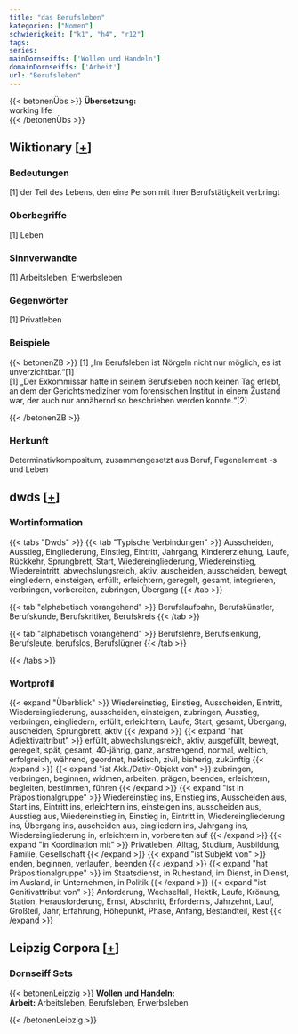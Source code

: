 ```yaml
---
title: "das Berufsleben"
kategorien: ["Nomen"]
schwierigkeit: ["k1", "h4", "r12"]
tags:
series:
mainDornseiffs: ['Wollen und Handeln']
domainDornseiffs: ['Arbeit']
url: "Berufsleben"
---
```


{{< betonenÜbs >}}
**Übersetzung:**  
working  life  
{{< /betonenÜbs >}}

## Wiktionary [[+](https://de.wiktionary.org/wiki/Berufsleben)]

### Bedeutungen
[1] der Teil des Lebens, den eine Person mit ihrer Berufstätigkeit verbringt  

### Oberbegriffe
[1] Leben  

### Sinnverwandte
[1] Arbeitsleben, Erwerbsleben  

### Gegenwörter
[1] Privatleben  

### Beispiele
{{< betonenZB >}}
[1] „Im Berufsleben ist Nörgeln nicht nur möglich, es ist unverzichtbar.“[1]  
[1] „Der Exkommissar hatte in seinem Berufsleben noch keinen Tag erlebt, an dem der Gerichtsmediziner vom forensischen Institut in einem Zustand war, der auch nur annähernd so beschrieben werden konnte.“[2]  

{{< /betonenZB >}}
### Herkunft
Determinativkompositum, zusammengesetzt aus Beruf, Fugenelement -s und Leben  



## dwds [[+](https://www.dwds.de/wb/Berufsleben)]

### Wortinformation
{{< tabs "Dwds" >}}
{{< tab "Typische Verbindungen" >}}
Ausscheiden, Ausstieg, Eingliederung, Einstieg, Eintritt, Jahrgang, Kindererziehung, Laufe, Rückkehr, Sprungbrett, Start, Wiedereingliederung, Wiedereinstieg, Wiedereintritt, abwechslungsreich, aktiv, auscheiden, ausscheiden, bewegt, eingliedern, einsteigen, erfüllt, erleichtern, geregelt, gesamt, integrieren, verbringen, vorbereiten, zubringen, Übergang
{{< /tab >}}

{{< tab "alphabetisch vorangehend" >}}
Berufslaufbahn, Berufskünstler, Berufskunde, Berufskritiker, Berufskreis
{{< /tab >}}

{{< tab "alphabetisch vorangehend" >}}
Berufslehre, Berufslenkung, Berufsleute, berufslos, Berufslügner
{{< /tab >}}

{{< /tabs >}}

### Wortprofil
{{< expand "Überblick" >}} Wiedereinstieg, Einstieg, Ausscheiden, Eintritt, Wiedereingliederung, ausscheiden, einsteigen, zubringen, Ausstieg, verbringen, eingliedern, erfüllt, erleichtern, Laufe, Start, gesamt, Übergang, auscheiden, Sprungbrett, aktiv {{< /expand >}}
{{< expand "hat Adjektivattribut" >}} erfüllt, abwechslungsreich, aktiv, ausgefüllt, bewegt, geregelt, spät, gesamt, 40-jährig, ganz, anstrengend, normal, weltlich, erfolgreich, während, geordnet, hektisch, zivil, bisherig, zukünftig {{< /expand >}}
{{< expand "ist Akk./Dativ-Objekt von" >}} zubringen, verbringen, beginnen, widmen, arbeiten, prägen, beenden, erleichtern, begleiten, bestimmen, führen {{< /expand >}}
{{< expand "ist in Präpositionalgruppe" >}} Wiedereinstieg ins, Einstieg ins, Ausscheiden aus, Start ins, Eintritt ins, erleichtern ins, einsteigen ins, ausscheiden aus, Ausstieg aus, Wiedereinstieg in, Einstieg in, Eintritt in, Wiedereingliederung ins, Übergang ins, auscheiden aus, eingliedern ins, Jahrgang ins, Wiedereingliederung in, erleichtern in, vorbereiten auf {{< /expand >}}
{{< expand "in Koordination mit" >}} Privatleben, Alltag, Studium, Ausbildung, Familie, Gesellschaft {{< /expand >}}
{{< expand "ist Subjekt von" >}} enden, beginnen, verlaufen, beenden {{< /expand >}}
{{< expand "hat Präpositionalgruppe" >}} im Staatsdienst, in Ruhestand, im Dienst, in Dienst, im Ausland, in Unternehmen, in Politik {{< /expand >}}
{{< expand "ist Genitivattribut von" >}} Anforderung, Wechselfall, Hektik, Laufe, Krönung, Station, Herausforderung, Ernst, Abschnitt, Erfordernis, Jahrzehnt, Lauf, Großteil, Jahr, Erfahrung, Höhepunkt, Phase, Anfang, Bestandteil, Rest {{< /expand >}}

## Leipzig Corpora [[+](https://corpora.uni-leipzig.de/en/res?word=Berufsleben&corpusId=deu_newscrawl-public_2018)]

### Dornseiff Sets
{{< betonenLeipzig >}}
**Wollen und Handeln:**  
**Arbeit:** Arbeitsleben, Berufsleben, Erwerbsleben  

{{< /betonenLeipzig >}}
